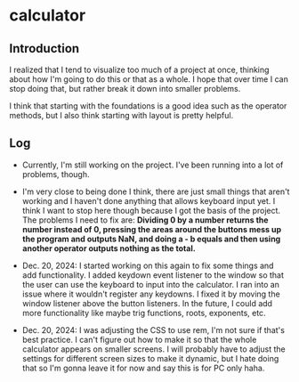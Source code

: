 # calculator

## Introduction

I realized that I tend to visualize too much of a project at once, thinking about how I'm going to do this or that as a whole. I hope that over time I can stop doing that, but rather break it down into smaller problems.

I think that starting with the foundations is a good idea such as the operator methods, but I also think starting with layout is pretty helpful.

## Log

- Currently, I'm still working on the project. I've been running into a lot of problems, though.

- I'm very close to being done I think, there are just small things that aren't working and I haven't done anything that allows keyboard input yet. I think I want to stop here though because I got the basis of the project. The problems I need to fix are: **Dividing 0 by a number returns the number instead of 0, pressing the areas around the buttons mess up the program and outputs NaN, and doing a - b equals and then using another operator outputs nothing as the total.**

- Dec. 20, 2024: I started working on this again to fix some things and add functionality. I added keydown event listener to the window so that the user can use the keyboard to input into the calculator. I ran into an issue where it wouldn't register any keydowns. I fixed it by moving the window listener above the button listeners. In the future, I could add more functionality like maybe trig functions, roots, exponents, etc.

- Dec. 20, 2024: I was adjusting the CSS to use rem, I'm not sure if that's best practice. I can't figure out how to make it so that the whole calculator appears on smaller screens. I will probably have to adjust the settings for different screen sizes to make it dynamic, but I hate doing that so I'm gonna leave it for now and say this is for PC only haha.
